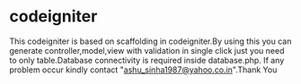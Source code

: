# codeigniter
This codeigniter is based on scaffolding in codeigniter.By using this you can generate controller,model,view with validation in single click just you need to only table.Database connectivity is required inside database.php. If any problem occur kindly contact "ashu_sinha1987@yahoo.co.in".Thank You
